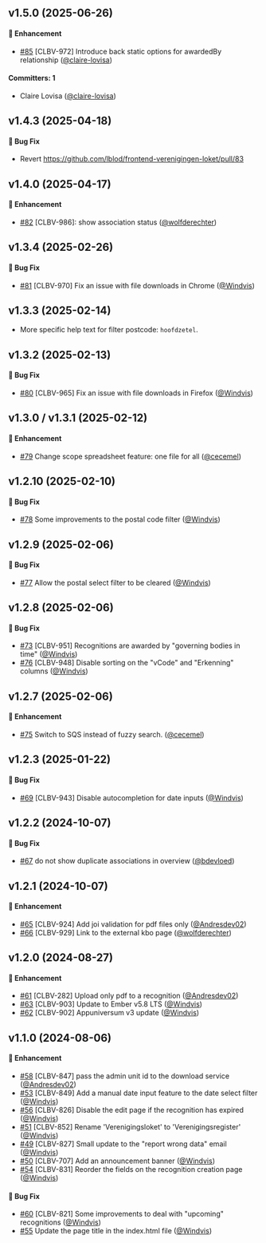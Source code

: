 ## v1.5.0 (2025-06-26)

#### :rocket: Enhancement
* [#85](https://github.com/lblod/frontend-verenigingen-loket/pull/85) [CLBV-972] Introduce back static options for awardedBy relationship ([@claire-lovisa](https://github.com/claire-lovisa))

#### Committers: 1
- Claire Lovisa ([@claire-lovisa](https://github.com/claire-lovisa))

## v1.4.3 (2025-04-18)
#### :bug: Bug Fix
- Revert https://github.com/lblod/frontend-verenigingen-loket/pull/83

## v1.4.0 (2025-04-17)

#### :rocket: Enhancement
* [#82](https://github.com/lblod/frontend-verenigingen-loket/pull/82) [CLBV-986]: show association status ([@wolfderechter](https://github.com/wolfderechter))

## v1.3.4 (2025-02-26)

#### :bug: Bug Fix
* [#81](https://github.com/lblod/frontend-verenigingen-loket/pull/81) [CLBV-970] Fix an issue with file downloads in Chrome ([@Windvis](https://github.com/Windvis))

## v1.3.3 (2025-02-14)
* More specific help text for filter postcode: `hoofdzetel`. 
## v1.3.2 (2025-02-13)

#### :bug: Bug Fix
* [#80](https://github.com/lblod/frontend-verenigingen-loket/pull/80) [CLBV-965] Fix an issue with file downloads in Firefox ([@Windvis](https://github.com/Windvis))

## v1.3.0 / v1.3.1 (2025-02-12)

#### :rocket: Enhancement
* [#79](https://github.com/lblod/frontend-verenigingen-loket/pull/79)  Change scope spreadsheet feature: one file for all ([@cecemel](https://github.com/cecemel))

## v1.2.10 (2025-02-10)

#### :bug: Bug Fix
* [#78](https://github.com/lblod/frontend-verenigingen-loket/pull/78) Some improvements to the postal code filter ([@Windvis](https://github.com/Windvis))

## v1.2.9 (2025-02-06)
#### :bug: Bug Fix
* [#77](https://github.com/lblod/frontend-verenigingen-loket/pull/77) Allow the postal select filter to be cleared ([@Windvis](https://github.com/Windvis))

## v1.2.8 (2025-02-06)
#### :bug: Bug Fix
* [#73](https://github.com/lblod/frontend-verenigingen-loket/pull/73) [CLBV-951] Recognitions are awarded by "governing bodies in time" ([@Windvis](https://github.com/Windvis))
* [#76](https://github.com/lblod/frontend-verenigingen-loket/pull/76) [CLBV-948] Disable sorting on the "vCode" and "Erkenning" columns  ([@Windvis](https://github.com/Windvis))

## v1.2.7 (2025-02-06)
#### :rocket: Enhancement
* [#75](https://github.com/lblod/frontend-verenigingen-loket/pull/75)  Switch to SQS instead of fuzzy search. ([@cecemel](https://github.com/cecemel))

## v1.2.3 (2025-01-22)

#### :bug: Bug Fix
* [#69](https://github.com/lblod/frontend-verenigingen-loket/pull/69) [CLBV-943] Disable autocompletion for date inputs ([@Windvis](https://github.com/Windvis))

## v1.2.2 (2024-10-07)

#### :bug: Bug Fix
* [#67](https://github.com/lblod/frontend-verenigingen-loket/pull/67) do not show duplicate associations in overview ([@bdevloed](https://github.com/bdevloed))

## v1.2.1 (2024-10-07)

#### :rocket: Enhancement
* [#65](https://github.com/lblod/frontend-verenigingen-loket/pull/65) [CLBV-924] Add joi validation for pdf files only ([@Andresdev02](https://github.com/Andresdev02))
* [#66](https://github.com/lblod/frontend-verenigingen-loket/pull/66) [CLBV-929] Link to the external kbo page ([@wolfderechter](https://github.com/wolfderechter))

## v1.2.0 (2024-08-27)

#### :rocket: Enhancement
* [#61](https://github.com/lblod/frontend-verenigingen-loket/pull/61) [CLBV-282] Upload only pdf to a recognition ([@Andresdev02](https://github.com/Andresdev02))
* [#63](https://github.com/lblod/frontend-verenigingen-loket/pull/63) [CLBV-903] Update to Ember v5.8 LTS ([@Windvis](https://github.com/Windvis))
* [#62](https://github.com/lblod/frontend-verenigingen-loket/pull/62) [CLBV-902] Appuniversum v3 update ([@Windvis](https://github.com/Windvis))

## v1.1.0 (2024-08-06)

#### :rocket: Enhancement
* [#58](https://github.com/lblod/frontend-verenigingen-loket/pull/58) [CLBV-847] pass the admin unit id to the download service ([@Andresdev02](https://github.com/Andresdev02))
* [#53](https://github.com/lblod/frontend-verenigingen-loket/pull/53) [CLBV-849] Add a manual date input feature to the date select filter ([@Windvis](https://github.com/Windvis))
* [#56](https://github.com/lblod/frontend-verenigingen-loket/pull/56) [CLBV-826] Disable the edit page if the recognition has expired ([@Windvis](https://github.com/Windvis))
* [#51](https://github.com/lblod/frontend-verenigingen-loket/pull/51) [CLBV-852] Rename 'Verenigingsloket' to 'Verenigingsregister' ([@Windvis](https://github.com/Windvis))
* [#49](https://github.com/lblod/frontend-verenigingen-loket/pull/49) [CLBV-827] Small update to the "report wrong data" email  ([@Windvis](https://github.com/Windvis))
* [#50](https://github.com/lblod/frontend-verenigingen-loket/pull/50) [CLBV-707] Add an announcement banner ([@Windvis](https://github.com/Windvis))
* [#54](https://github.com/lblod/frontend-verenigingen-loket/pull/54) [CLBV-831] Reorder the fields on the recognition creation page ([@Windvis](https://github.com/Windvis))

#### :bug: Bug Fix
* [#60](https://github.com/lblod/frontend-verenigingen-loket/pull/60) [CLBV-821] Some improvements to deal with "upcoming" recognitions ([@Windvis](https://github.com/Windvis))
* [#55](https://github.com/lblod/frontend-verenigingen-loket/pull/55) Update the page title in the index.html file ([@Windvis](https://github.com/Windvis))
